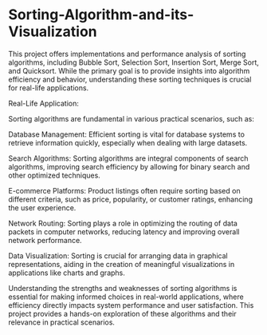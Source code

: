 # Sorting-Algorithm-and-its-Visualization

This project offers implementations and performance analysis of sorting algorithms, including Bubble Sort, Selection Sort, Insertion Sort, Merge Sort, and Quicksort. While the primary goal is to provide insights into algorithm efficiency and behavior, understanding these sorting techniques is crucial for real-life applications.

Real-Life Application:

Sorting algorithms are fundamental in various practical scenarios, such as:

Database Management:
Efficient sorting is vital for database systems to retrieve information quickly, especially when dealing with large datasets.

Search Algorithms:
Sorting algorithms are integral components of search algorithms, improving search efficiency by allowing for binary search and other optimized techniques.

E-commerce Platforms:
Product listings often require sorting based on different criteria, such as price, popularity, or customer ratings, enhancing the user experience.

Network Routing:
Sorting plays a role in optimizing the routing of data packets in computer networks, reducing latency and improving overall network performance.

Data Visualization:
Sorting is crucial for arranging data in graphical representations, aiding in the creation of meaningful visualizations in applications like charts and graphs.

Understanding the strengths and weaknesses of sorting algorithms is essential for making informed choices in real-world applications, where efficiency directly impacts system performance and user satisfaction. This project provides a hands-on exploration of these algorithms and their relevance in practical scenarios.
